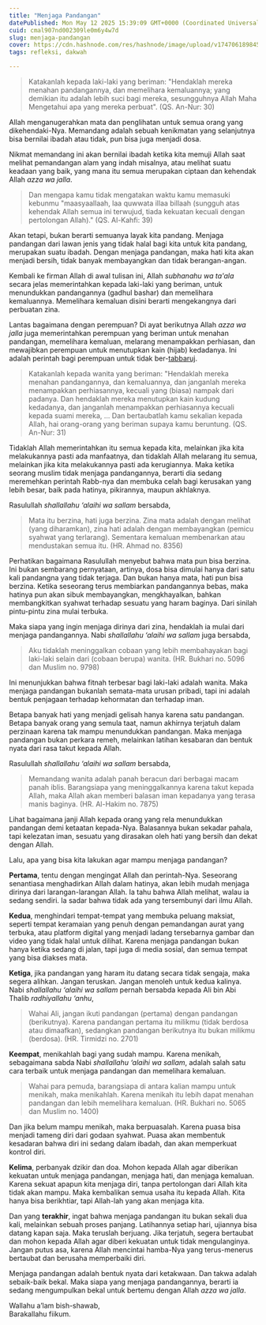 ```yaml
---
title: "Menjaga Pandangan"
datePublished: Mon May 12 2025 15:39:09 GMT+0000 (Coordinated Universal Time)
cuid: cmal907nd002309le0m6y4w7d
slug: menjaga-pandangan
cover: https://cdn.hashnode.com/res/hashnode/image/upload/v1747061898451/3c9c474e-3bf2-403b-b7af-79bb2380d6b3.png
tags: refleksi, dakwah

---
```


> Katakanlah kepada laki-laki yang beriman: "Hendaklah mereka menahan pandangannya, dan memelihara kemaluannya; yang demikian itu adalah lebih suci bagi mereka, sesungguhnya Allah Maha Mengetahui apa yang mereka perbuat". (QS. An-Nur: 30)

Allah menganugerahkan mata dan penglihatan untuk semua orang yang dikehendaki-Nya. Memandang adalah sebuah kenikmatan yang selanjutnya bisa bernilai ibadah atau tidak, pun bisa juga menjadi dosa.

Nikmat memandang ini akan bernilai ibadah ketika kita memuji Allah saat melihat pemandangan alam yang indah misalnya, atau melihat suatu keadaan yang baik, yang mana itu semua merupakan ciptaan dan kehendak Allah *azza wa jalla*.

> Dan mengapa kamu tidak mengatakan waktu kamu memasuki kebunmu "maasyaallaah, laa quwwata illaa billaah (sungguh atas kehendak Allah semua ini terwujud, tiada kekuatan kecuali dengan pertolongan Allah)." (QS. Al-Kahfi: 39)

Akan tetapi, bukan berarti semuanya layak kita pandang. Menjaga pandangan dari lawan jenis yang tidak halal bagi kita untuk kita pandang, merupakan suatu ibadah. Dengan menjaga pandangan, maka hati kita akan menjadi bersih, tidak banyak membayangkan dan tidak berangan-angan.

Kembali ke firman Allah di awal tulisan ini, Allah *subhanahu wa ta'ala* secara jelas memerintahkan kepada laki-laki yang beriman, untuk menundukkan pandangannya (gadhul bashar) dan memelihara kemaluannya. Memelihara kemaluan disini berarti mengekangnya dari perbuatan zina.

Lantas bagaimana dengan perempuan? Di ayat berikutnya Allah *azza wa jalla* juga memerintahkan perempuan yang beriman untuk menahan pandangan, memelihara kemaluan, melarang menampakkan perhiasan, dan mewajibkan perempuan untuk menutupkan kain (hijab) kedadanya. Ini adalah perintah bagi perempuan untuk tidak ber-[tabbaruj](https://notes.suluh.my.id/tabarruj).

> Katakanlah kepada wanita yang beriman: "Hendaklah mereka menahan pandangannya, dan kemaluannya, dan janganlah mereka menampakkan perhiasannya, kecuali yang (biasa) nampak dari padanya. Dan hendaklah mereka menutupkan kain kudung kedadanya, dan janganlah menampakkan perhiasannya kecuali kepada suami mereka, ... Dan bertaubatlah kamu sekalian kepada Allah, hai orang-orang yang beriman supaya kamu beruntung. (QS. An-Nur: 31)

Tidaklah Allah memerintahkan itu semua kepada kita, melainkan jika kita melakukannya pasti ada manfaatnya, dan tidaklah Allah melarang itu semua, melainkan jika kita melakukannya pasti ada kerugiannya. Maka ketika seorang muslim tidak menjaga pandangannya, berarti dia sedang meremehkan perintah Rabb-nya dan membuka celah bagi kerusakan yang lebih besar, baik pada hatinya, pikirannya, maupun akhlaknya.

Rasulullah *shallallahu ‘alaihi wa sallam* bersabda,

> Mata itu berzina, hati juga berzina. Zina mata adalah dengan melihat (yang diharamkan), zina hati adalah dengan membayangkan (pemicu syahwat yang terlarang). Sementara kemaluan membenarkan atau mendustakan semua itu. (HR. Ahmad no. 8356)

Perhatikan bagaimana Rasulullah menyebut bahwa mata pun bisa berzina. Ini bukan sembarang pernyataan, artinya, dosa bisa dimulai hanya dari satu kali pandangna yang tidak terjaga. Dan bukan hanya mata, hati pun bisa berzina. Ketika seseorang terus membiarkan pandangannya bebas, maka hatinya pun akan sibuk membayangkan, mengkhayalkan, bahkan membangkitkan syahwat terhadap sesuatu yang haram baginya. Dari sinilah pintu-pintu zina mulai terbuka.

Maka siapa yang ingin menjaga dirinya dari zina, hendaklah ia mulai dari menjaga pandangannya. Nabi *shallallahu ‘alaihi wa sallam* juga bersabda,

> Aku tidaklah meninggalkan cobaan yang lebih membahayakan bagi laki-laki selain dari (cobaan berupa) wanita. (HR. Bukhari no. 5096 dan Muslim no. 9798)

Ini menunjukkan bahwa fitnah terbesar bagi laki-laki adalah wanita. Maka menjaga pandangan bukanlah semata-mata urusan pribadi, tapi ini adalah bentuk penjagaan terhadap kehormatan dan terhadap iman.

Betapa banyak hati yang menjadi gelisah hanya karena satu pandangan. Betapa banyak orang yang semula taat, namun akhirnya terjatuh dalam perzinaan karena tak mampu menundukkan pandangan. Maka menjaga pandangan bukan perkara remeh, melainkan latihan kesabaran dan bentuk nyata dari rasa takut kepada Allah.

Rasulullah *shallallahu ‘alaihi wa sallam* bersabda,

> Memandang wanita adalah panah beracun dari berbagai macam panah iblis. Barangsiapa yang meninggalkannya karena takut kepada Allah, maka Allah akan memberi balasan iman kepadanya yang terasa manis baginya. (HR. Al-Hakim no. 7875)

Lihat bagaimana janji Allah kepada orang yang rela menundukkan pandangan demi ketaatan kepada-Nya. Balasannya bukan sekadar pahala, tapi kelezatan iman, sesuatu yang dirasakan oleh hati yang bersih dan dekat dengan Allah.

Lalu, apa yang bisa kita lakukan agar mampu menjaga pandangan?

**Pertama**, tentu dengan mengingat Allah dan perintah-Nya. Seseorang senantiasa menghadirkan Allah dalam hatinya, akan lebih mudah menjaga dirinya dari larangan-larangan Allah. Ia tahu bahwa Allah melihat, walau ia sedang sendiri. Ia sadar bahwa tidak ada yang tersembunyi dari ilmu Allah.

**Kedua**, menghindari tempat-tempat yang membuka peluang maksiat, seperti tempat keramaian yang penuh dengan pemandangan aurat yang terbuka, atau platform digital yang menjadi ladang tersebarnya gambar dan video yang tidak halal untuk dilihat. Karena menjaga pandangan bukan hanya ketika sedang di jalan, tapi juga di media sosial, dan semua tempat yang bisa diakses mata.

**Ketiga**, jika pandangan yang haram itu datang secara tidak sengaja, maka segera alihkan. Jangan teruskan. Jangan menoleh untuk kedua kalinya. Nabi *shallallahu ‘alaihi wa sallam* pernah bersabda kepada Ali bin Abi Thalib *radhiyallahu ‘anhu*,

> Wahai Ali, jangan ikuti pandangan (pertama) dengan pandangan (berikutnya). Karena pandangan pertama itu milikmu (tidak berdosa atau dimaafkan), sedangkan pandangan berikutnya itu bukan milikmu (berdosa). (HR. Tirmidzi no. 2701)

**Keempat**, menikahlah bagi yang sudah mampu. Karena menikah, sebagaimana sabda Nabi *shallallahu ‘alaihi wa sallam*, adalah salah satu cara terbaik untuk menjaga pandangan dan memelihara kemaluan.

> Wahai para pemuda, barangsiapa di antara kalian mampu untuk menikah, maka menikahlah. Karena menikah itu lebih dapat menahan pandangan dan lebih memelihara kemaluan. (HR. Bukhari no. 5065 dan Muslim no. 1400)

Dan jika belum mampu menikah, maka berpuasalah. Karena puasa bisa menjadi tameng diri dari godaan syahwat. Puasa akan membentuk kesadaran bahwa diri ini sedang dalam ibadah, dan akan memperkuat kontrol diri.

**Kelima**, perbanyak dzikir dan doa. Mohon kepada Allah agar diberikan kekuatan untuk menjaga pandangan, menjaga hati, dan menjaga kemaluan. Karena sekuat apapun kita menjaga diri, tanpa pertolongan dari Allah kita tidak akan mampu. Maka kembalikan semua usaha itu kepada Allah. Kita hanya bisa berikhtiar, tapi Allah-lah yang akan menjaga kita.

Dan yang **terakhir**, ingat bahwa menjaga pandangan itu bukan sekali dua kali, melainkan sebuah proses panjang. Latihannya setiap hari, ujiannya bisa datang kapan saja. Maka teruslah berjuang. Jika terjatuh, segera bertaubat dan mohon kepada Allah agar diberi kekuatan untuk tidak mengulanginya. Jangan putus asa, karena Allah mencintai hamba-Nya yang terus-menerus bertaubat dan berusaha memperbaiki diri.

Menjaga pandangan adalah bentuk nyata dari ketakwaan. Dan takwa adalah sebaik-baik bekal. Maka siapa yang menjaga pandangannya, berarti ia sedang mengumpulkan bekal untuk bertemu dengan Allah *azza wa jalla*.

Wallahu a’lam bish-shawab,  
Barakallahu fiikum.